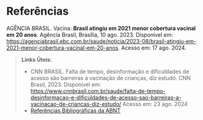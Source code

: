 # Referências

AGÊNCIA BRASIL. Vacina: __Brasil atingiu em 2021 menor cobertura vacinal em 20 anos__. Agência Brasil, Brasília, 10 ago. 2023. Disponível em: https://agenciabrasil.ebc.com.br/saude/noticia/2023-08/brasil-atingiu-em-2021-menor-cobertura-vacinal-em-20-anos. Acesso em: 17 ago. 2024.


> **Links Úteis**:
> - CNN BRASIL. Falta de tempo, desinformação e dificuldades de acesso são barreiras à vacinação de crianças, diz estudo. CNN Brasil, 2023. Disponível em: https://www.cnnbrasil.com.br/saude/falta-de-tempo-desinformacao-e-dificuldades-de-acesso-sao-barreiras-a-vacinacao-de-criancas-diz-estudo/ Acesso em: 23 ago. 2024
> - [Referências Bibliográficas da ABNT](https://comunidade.rockcontent.com/referencia-bibliografica-abnt/)
